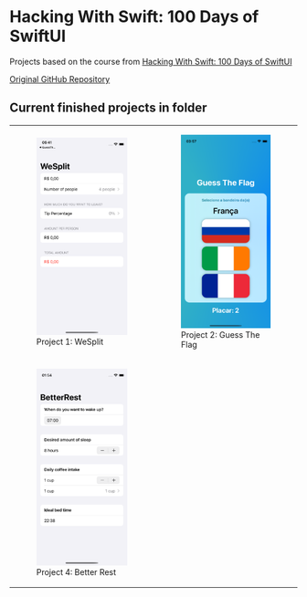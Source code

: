 # Hacking With Swift: 100 Days of SwiftUI
Projects based on the course from [Hacking With Swift: 100 Days of SwiftUI](https://www.hackingwithswift.com/100/swiftui) 

[Original GitHub Repository](github.com/twostraws/HackingWithSwift)

## Current finished projects in folder
<table>
<tr>
    <td>
        <figure>
            <img src="Images/project1.png">
            <figcaption>Project 1: WeSplit</figcaption>
        </figure>
    </td>
    <td>
        <figure>
            <img src="Images/project2.png">
            <figcaption>Project 2: Guess The Flag</figcaption>
        </figure>
    </td>
</tr>
<tr>
    <td>
    <figure>
            <img src="Images/project4.png">
            <figcaption>Project 4: Better Rest</figcaption>
        </figure>
    </td>
</tr>
</table>
